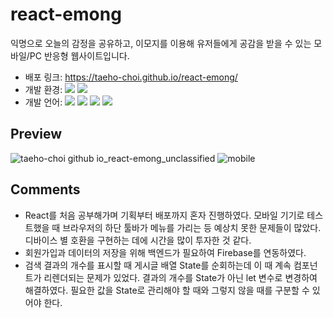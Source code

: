 # react-emong

익명으로 오늘의 감정을 공유하고, 이모지를 이용해 유저들에게 공감을 받을 수 있는 모바일/PC 반응형 웹사이트입니다.

- 배포 링크: https://taeho-choi.github.io/react-emong/
- 개발 환경: <img src="https://img.shields.io/badge/Windows-0078D6?style=flat&logo=Windows&logoColor=white"/> <img src="https://img.shields.io/badge/VS_Code-007ACC?style=flat&logo=VisualStudioCode&logoColor=white"/>
- 개발 언어: <img src="https://img.shields.io/badge/HTML5-E34F26?style=flat&logo=HTML5&logoColor=white"/> <img src="https://img.shields.io/badge/CSS3-1572B6?style=flat&logo=CSS3&logoColor=white"/> <img src="https://img.shields.io/badge/JavaScript-F7DF1E?style=flat&logo=JavaScript&logoColor=white"/> <img src="https://img.shields.io/badge/React-61DAFB?style=flat&logo=React&logoColor=white"/>

## Preview

![taeho-choi github io_react-emong_unclassified](https://user-images.githubusercontent.com/60216512/162748386-104e0181-4dd2-46dc-a892-0e51018e0c08.png)
![mobile](https://user-images.githubusercontent.com/60216512/162748377-7c47ecfd-7fa8-4c10-ac7d-33354c6a8729.png)

## Comments

- React를 처음 공부해가며 기획부터 배포까지 혼자 진행하였다. 모바일 기기로 테스트했을 때 브라우저의 하단 툴바가 메뉴를 가리는 등 예상치 못한 문제들이 많았다. 디바이스 별 호환을 구현하는 데에 시간을 많이 투자한 것 같다.
  <br/>
- 회원가입과 데이터의 저장을 위해 백엔드가 필요하여 Firebase를 연동하였다.
  <br/>
- 검색 결과의 개수를 표시할 때 게시글 배열 State를 순회하는데 이 때 계속 컴포넌트가 리렌더되는 문제가 있었다. 결과의 개수를 State가 아닌 let 변수로 변경하여 해결하였다. 필요한 값을 State로 관리해야 할 때와 그렇지 않을 때를 구분할 수 있어야 한다.
